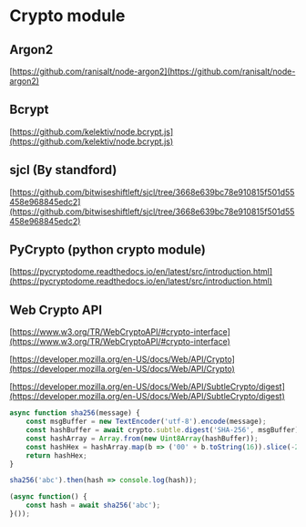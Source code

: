 # Crypto module

## Argon2

[https://github.com/ranisalt/node-argon2](https://github.com/ranisalt/node-argon2)

## Bcrypt

[https://github.com/kelektiv/node.bcrypt.js](https://github.com/kelektiv/node.bcrypt.js)

## sjcl (By standford)

[https://github.com/bitwiseshiftleft/sjcl/tree/3668e639bc78e910815f501d55458e968845edc2](https://github.com/bitwiseshiftleft/sjcl/tree/3668e639bc78e910815f501d55458e968845edc2)

## PyCrypto (python crypto module)

[https://pycryptodome.readthedocs.io/en/latest/src/introduction.html](https://pycryptodome.readthedocs.io/en/latest/src/introduction.html)

## **Web Crypto API**

[https://www.w3.org/TR/WebCryptoAPI/#crypto-interface](https://www.w3.org/TR/WebCryptoAPI/#crypto-interface)

[https://developer.mozilla.org/en-US/docs/Web/API/Crypto](https://developer.mozilla.org/en-US/docs/Web/API/Crypto)

[https://developer.mozilla.org/en-US/docs/Web/API/SubtleCrypto/digest](https://developer.mozilla.org/en-US/docs/Web/API/SubtleCrypto/digest)

```javascript
async function sha256(message) {
    const msgBuffer = new TextEncoder('utf-8').encode(message);                     // encode as UTF-8
    const hashBuffer = await crypto.subtle.digest('SHA-256', msgBuffer);            // hash the message
    const hashArray = Array.from(new Uint8Array(hashBuffer));                       // convert ArrayBuffer to Array
    const hashHex = hashArray.map(b => ('00' + b.toString(16)).slice(-2)).join(''); // convert bytes to hex string
    return hashHex;
}

sha256('abc').then(hash => console.log(hash));

(async function() {
    const hash = await sha256('abc');
}());
```
